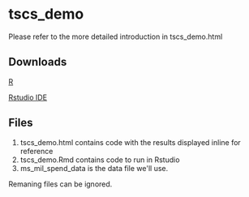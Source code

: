 # tscs_demo

Please refer to the more detailed introduction in tscs_demo.html

## Downloads
[R](https://cran.r-project.org/)

[Rstudio IDE](https://www.rstudio.com/products/rstudio/download/)

## Files
1. tscs_demo.html contains code with the results displayed inline for reference
2. tscs_demo.Rmd contains code to run in Rstudio
3. ms_mil_spend_data is the data file we'll use.

Remaning files can be ignored.

